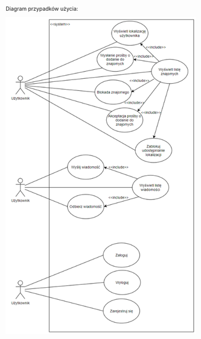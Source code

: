 Diagram przypadków użycia:

![func.png](https://github.com/impune-pl/projekt-zespolowy/blob/therobby-docs/images/Diagram%20Przypadk%C3%B3w%20U%C5%BCycia.PNG)
